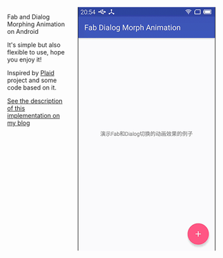 <img src="fabdialog.gif" width="320" align="right" hspace="20">

Fab and Dialog Morphing Animation on Android

It's simple but also flexible to use, hope you enjoy it!

Inspired by [Plaid](https://github.com/nickbutcher/plaid) project and some code based on it.

[See the description of this implementation on my blog](http://hujiaweibujidao.github.io/blog/2015/12/13/Fab-and-Dialog-Morphing-Animation/)

